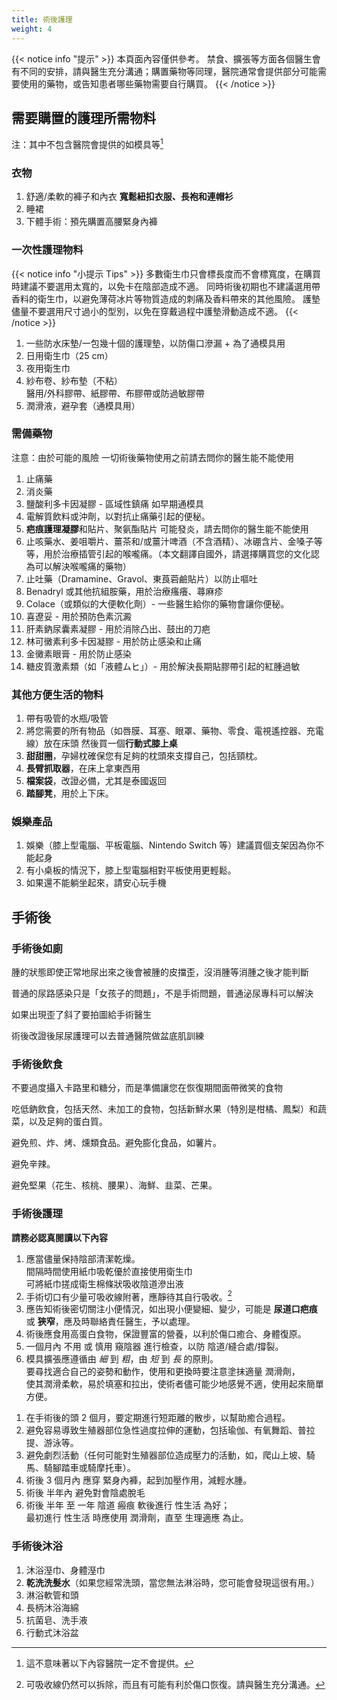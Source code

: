 ```yaml
---
title: 術後護理
weight: 4
---
```


{{< notice info "提示" >}}
本頁面內容僅供參考。
禁食、擴張等方面各個醫生會有不同的安排，請與醫生充分溝通；購置藥物等同理，醫院通常會提供部分可能需要使用的藥物，或告知患者哪些藥物需要自行購買。
{{< /notice >}}

## 需要購置的護理所需物料

注：其中不包含醫院會提供的如模具等[^1]

### 衣物

1. 舒適/柔軟的褲子和內衣 **寬鬆紐扣衣服、長袍和連帽衫**
1. 睡裙
1. 下體手術：預先購置高腰緊身內褲

### 一次性護理物料

{{< notice info "小提示 Tips" >}}
多數衛生巾只會標長度而不會標寬度，在購買時建議不要選用太寬的，以免卡在陰部造成不適。
同時術後初期也不建議選用帶香料的衛生巾，以避免薄荷冰片等物質造成的刺痛及香料帶來的其他風險。
護墊儘量不要選用尺寸過小的型別，以免在穿戴過程中護墊滑動造成不適。
{{< /notice >}}

1. 一些防水床墊/一包幾十個的護理墊，以防傷口滲漏 + 為了通模具用
1. 日用衛生巾（25 cm）
1. 夜用衛生巾
1. 紗布卷、紗布墊（不粘）\
   醫用/外科膠帶、紙膠帶、布膠帶或防過敏膠帶
1. 潤滑液，避孕套（通模具用）

### 需備藥物

注意：由於可能的風險 一切術後藥物使用之前請去問你的醫生能不能使用

1. 止痛藥
1. 消炎藥
1. 鹽酸利多卡因凝膠 - 區域性鎮痛 如早期通模具
1. 電解質飲料或沖劑，以對抗止痛藥引起的便秘。
1. **疤痕護理凝膠**和貼片、聚氨酯貼片 可能發炎，請去問你的醫生能不能使用
1. 止咳藥水、姜咀嚼片、薑茶和/或薑汁啤酒（不含酒精）、冰硼含片、金嗓子等等，用於治療插管引起的喉嚨痛。（本文翻譯自國外，請選擇購買您的文化認為可以解決喉嚨痛的藥物）
1. 止吐藥（Dramamine、Gravol、東莨菪鹼貼片）以防止嘔吐
1. Benadryl 或其他抗組胺藥，用於治療瘙癢、蕁麻疹
1. Colace（或類似的大便軟化劑）- 一些醫生給你的藥物會讓你便秘。
1. 喜遼妥 - 用於預防色素沉澱
1. 肝素鈉尿囊素凝膠 - 用於消除凸出、鼓出的刀疤
1. 林可黴素利多卡因凝膠 - 用於防止感染和止痛
1. 金黴素眼膏 - 用於防止感染
1. 糖皮質激素類（如「液體ムヒ」）- 用於解決長期貼膠帶引起的紅腫過敏

### 其他方便生活的物料

1. 帶有吸管的水瓶/吸管
1. 將您需要的所有物品（如唇膜、耳塞、眼罩、藥物、零食、電視遙控器、充電線）放在床頭
   然後買一個**行動式膝上桌**
1. **甜甜圈**，孕婦枕確保您有足夠的枕頭來支撐自己，包括頸枕。
1. **長臂抓取器**，在床上拿東西用
1. **檔案袋**，改證必備，尤其是泰國返回
1. **踏腳凳**，用於上下床。

### 娛樂產品

1. 娛樂（膝上型電腦、平板電腦、Nintendo Switch 等）建議買個支架因為你不能起身
1. 有小桌板的情況下，膝上型電腦相對平板使用更輕鬆。
1. 如果還不能躺坐起來，請安心玩手機

## 手術後

### 手術後如廁

腫的狀態即使正常地尿出來之後會被腫的皮擋歪，沒消腫等消腫之後才能判斷

普通的尿路感染只是「女孩子的問題」，不是手術問題，普通泌尿專科可以解決

如果出現歪了斜了要拍圖給手術醫生

術後改證後尿尿護理可以去普通醫院做盆底肌訓練

### 手術後飲食

不要過度攝入卡路里和糖分，而是準備讓您在恢復期間面帶微笑的食物

吃低鈉飲食，包括天然、未加工的食物，包括新鮮水果（特別是柑橘、鳳梨）和蔬菜，以及足夠的蛋白質。

避免煎、炸、烤、燻類食品。避免膨化食品，如薯片。

避免辛辣。

避免堅果（花生、核桃、腰果）、海鮮、韭菜、芒果。

### 手術後護理

**請務必認真閱讀以下內容**

<!-- 1. MtF 手術後應保持外陰清潔，每日用 [潔爾陰](https://www.jd.com/pinpai/9251.html) 清洗。-->
<!-- 沖洗有疑點-->
1. 應當儘量保持陰部清潔乾燥。\
   間隔時間使用紙巾吸乾優於直接使用衛生巾\
   可將紙巾搓成衛生棉條狀吸收陰道滲出液
1. 手術切口有少量可吸收線附著，應靜待其自行吸收。[^2]
1. 應告知術後密切關注小便情況，如出現小便變細、變少，可能是 **尿道口疤痕** 或 **狹窄**，應及時聯絡責任醫生，予以處理。
1. 術後應食用高蛋白食物，保證豐富的營養，以利於傷口癒合、身體復原。
1. 一個月內 不用 或 慎用 窺陰器 進行檢查，以防 陰道/縫合處/撐裂。
1. <a id="srs-post"></a>模具擴張應遵循由 _細_ 到 _粗_，由 _短_ 到 _長_ 的原則。\
   要尋找適合自己的姿勢和動作，使用和更換時要注意塗抹適量 潤滑劑，\
   使其潤滑柔軟，易於填塞和拉出，使術者儘可能少地感覺不適，使用起來簡單方便。
<!--放置模具時間 一般為 手術後 三週。\
   首次擴張一般為 5 至 30 分鐘，每天 3 次。\
   以後逐漸延長擴強時間持續一小時以上（最好能 _全天使用模具_）。\
   並持續 3 至 6 個月，_無性生活者_ 可以考慮 _終生使用模具_。\
不同醫院要求不同-->
1. 在手術後的頭 2 個月，要定期進行短距離的散步，以幫助癒合過程。
1. 避免容易導致生殖器部位急性過度拉伸的運動，包括瑜伽、有氧舞蹈、普拉提、游泳等。
1. 避免劇烈活動（任何可能對生殖器部位造成壓力的活動，如，爬山上坡、騎馬、騎腳踏車或騎摩托車）。
1. 術後 3 個月內 應穿 緊身內褲，起到加壓作用，減輕水腫。
1. 術後 半年內 避免對會陰處脫毛
1. 術後 半年 至 一年 陰道 瘢痕 軟後進行 性生活 為好；\
   最初進行 性生活 時應使用 潤滑劑，直至 生理適應 為止。

### 手術後沐浴

1. 沐浴溼巾、身體溼巾
1. **乾洗洗髮水**（如果您經常洗頭，當您無法淋浴時，您可能會發現這很有用。）
1. 淋浴軟管和頭
1. 長柄沐浴海綿
1. 抗菌皂、洗手液
1. 行動式沐浴盆

[^1]: 這不意味著以下內容醫院一定不會提供。
[^2]: 可吸收線仍然可以拆除，而且有可能有利於傷口恢復。請與醫生充分溝通。
